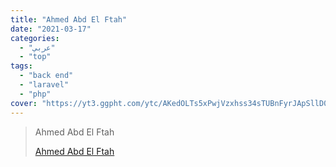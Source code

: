 ```yaml
---
title: "Ahmed Abd El Ftah"
date: "2021-03-17"
categories:
  - "عربي"
  - "top"
tags:
  - "back end"
  - "laravel"
  - "php"
cover: "https://yt3.ggpht.com/ytc/AKedOLTs5xPwjVzxhss34sTUBnFyrJApSllD0pa3oQaOhw=s88-c-k-c0x00ffffff-no-rj"
---
```


> Ahmed Abd El Ftah
>
> [Ahmed Abd El Ftah ](https://www.youtube.com/channel/UCrlyl0lWSxJu-RS7g7V3H8Q/playlists)
